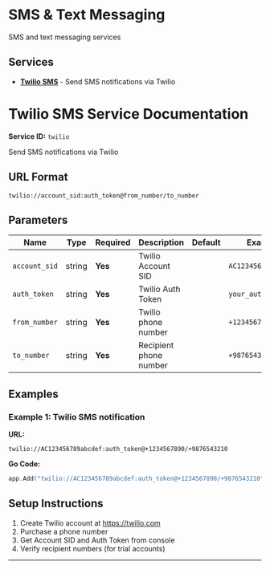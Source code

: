 # SMS & Text Messaging

SMS and text messaging services

## Services

- **[Twilio SMS](#twilio)** - Send SMS notifications via Twilio

# Twilio SMS Service Documentation

**Service ID:** `twilio`

Send SMS notifications via Twilio

## URL Format

```
twilio://account_sid:auth_token@from_number/to_number
```

## Parameters

| Name | Type | Required | Description | Default | Example |
|------|------|----------|-------------|---------|----------|
| `account_sid` | string | **Yes** | Twilio Account SID |  | `AC123456789abcdef` |
| `auth_token` | string | **Yes** | Twilio Auth Token |  | `your_auth_token` |
| `from_number` | string | **Yes** | Twilio phone number |  | `+1234567890` |
| `to_number` | string | **Yes** | Recipient phone number |  | `+9876543210` |

## Examples

### Example 1: Twilio SMS notification

**URL:**
```
twilio://AC123456789abcdef:auth_token@+1234567890/+9876543210
```

**Go Code:**
```go
app.Add("twilio://AC123456789abcdef:auth_token@+1234567890/+9876543210")
```

## Setup Instructions

1. Create Twilio account at https://twilio.com
2. Purchase a phone number
3. Get Account SID and Auth Token from console
4. Verify recipient numbers (for trial accounts)

---


